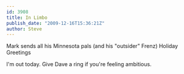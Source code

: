 ```yaml
---
id: 3908
title: In Limbo
publish_date: "2009-12-16T15:36:21Z"
author: Steve
---
```

  
Mark sends all his Minnesota pals (and his "outsider" Frenz) Holiday Greetings

I'm out today. Give Dave a ring if you're feeling ambitious.
